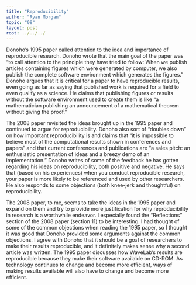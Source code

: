 ```yaml
---
title: "Reproducibility"
author: "Ryan Morgan"
topic: "08"
layout: post
root: ../../../
---
```


Donoho’s 1995 paper called attention to the idea and importance of reproducible research. Donoho wrote that the main goal of the paper was “to call attention to the principle they have tried to follow: When we publish articles containing figures which were generated by computer, we also publish the complete software environment which generates the figures.” Donoho argues that it is critical for a paper to have reproducible results, even going as far as saying that published work is required for a field to even qualify as a science. He claims that publishing figures or results without the software environment used to create them is like “a mathematician publishing an announcement of a mathematical theorem without giving the proof.”

The 2008 paper revisited the ideas brought up in the 1995 paper and continued to argue for reproducibility. Donoho also sort of “doubles down” on how important reproducibility is and claims that “it is impossible to believe most of the computational results shown in conferences and papers” and that current conferences and publications are “a sales pitch: an enthusiastic presentation of ideas and a breezy demo of an implementation.” Donoho writes of some of the feedback he has gotten regarding his ideas on reproducibility, both positive and negative. He says that (based on his experiences) when you conduct reproducible research, your paper is more likely to be referenced and used by other researchers. He also responds to some objections (both knee-jerk and thoughtful) on reproducibility.

The 2008 paper, to me, seems to take the ideas in the 1995 paper and expand on them and try to provide more justification for why reproducibility in research is a worthwhile endeavor. I especially found the “Reflections” section of the 2008 paper (section 11) to be interesting. I had thought of some of the common objections when reading the 1995 paper, so I thought it was good that Donoho provided some arguments against the common objections. I agree with Donoho that it should be a goal of researchers to make their results reproducible, and it definitely makes sense why a second article was written. The 1995 paper discusses how WaveLab’s results are reproducible because they make their software available on CD-ROM. As technology continues to change and become more efficient, ways of making results available will also have to change and become more efficient.
